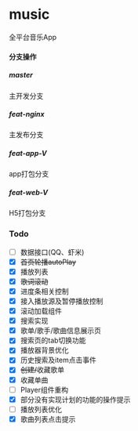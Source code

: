 # music
全平台音乐App

#### 分支操作

##### master

主开发分支

##### feat-nginx

主发布分支

##### feat-app-V

app打包分支

##### feat-web-V

H5打包分支

### Todo
 - [ ] 数据接口(QQ、虾米)
 - [x] ~~首页轮播autoPlay~~
 - [x] 播放列表
 - [x] ~~歌词滚动~~
 - [x] 进度条相关控制
 - [x] 接入播放源及暂停播放控制
 - [x] 滚动加载组件
 - [x] 搜索实现
 - [x] 歌单/歌手/歌曲信息展示页
 - [x] 搜索页的tab切换功能
 - [x] 播放器背景优化
 - [x] 历史搜索及item点击事件
 - [x] ~~创建/~~收藏歌单
 - [x] 收藏单曲
 - [ ] Player组件重构
 - [x] 部分没有实现计划的功能的操作提示
 - [ ] 播放列表优化
 - [x] 歌曲列表点击提示